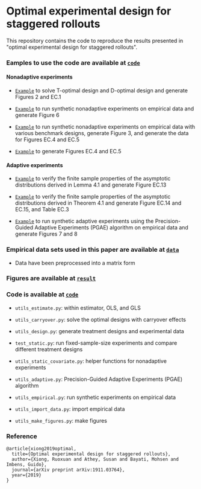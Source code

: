 # Optimal experimental design for staggered rollouts

This repository contains the code to reproduce the results presented in "optimal experimental design for staggered rollouts".

### Eamples to use the code are available at [`code`](code)

#### Nonadaptive experiments 

- [`Example`](code/Figure-2-4.ipynb) to solve T-optimal design and D-optimal design and generate Figures 2 and EC.1

- [`Example`](code/nonadaptive-flu.ipynb) to run synthetic nonadaptive experiments on empirical data and generate Figure 6

- [`Example`](code/compare-various-estimation-methods-designs.ipynb) to run synthetic nonadaptive experiments on empirical data with various benchmark designs, generate Figure 3, and generate the data for Figures EC.4 and EC.5

- [`Example`](code/Figure-10-11.ipynb) to generate Figures EC.4 and EC.5

#### Adaptive experiments

- [`Example`](code/adaptive_asymptotics-lemma-4.1.ipynb) to verify the finite sample properties of the asymptotic distributions derived in Lemma 4.1 and generate Figure EC.13

- [`Example`](code/adaptive_asymptotics-theorem-4.1.ipynb) to verify the finite sample properties of the asymptotic distributions derived in Theorem 4.1 and generate Figure EC.14 and EC.15, and Table EC.3

- [`Example`](code/adaptive-flu.ipynb) to run synthetic adaptive experiments using the Precision-Guided Adaptive Experiments (PGAE) algorithm on empirical data and generate Figures 7 and 8


### Empirical data sets used in this paper are available at [`data`](data)

- Data have been preprocessed into a matrix form

### Figures are available at [`result`](result)

### Code is available at [`code`](code) 

- ```utils_estimate.py```: within estimator, OLS, and GLS

- ```utils_carryover.py```: solve the optimal designs with carryover effects

- ```utils_design.py```: generate treatment designs and experimental data

- ```test_static.py```: run fixed-sample-size experiments and compare different treatment designs

- ```utils_static_covariate.py```: helper functions for nonadaptive experiments

- ```utils_adaptive.py```: Precision-Guided Adaptive Experiments (PGAE) algorithm

- ```utils_empirical.py```: run synthetic experiments on empirical data

- ```utils_import_data.py```: import empirical data

- ```utils_make_figures.py```: make figures

### Reference

```
@article{xiong2019optimal,
  title={Optimal experimental design for staggered rollouts},
  author={Xiong, Ruoxuan and Athey, Susan and Bayati, Mohsen and Imbens, Guido},
  journal={arXiv preprint arXiv:1911.03764},
  year={2019}
}
```
